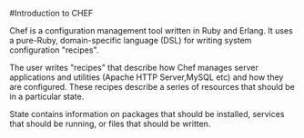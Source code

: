 #Introduction to CHEF

Chef is a configuration management tool written in Ruby and Erlang. It uses a pure-Ruby, domain-specific language (DSL) for writing system configuration "recipes".

The user writes "recipes" that describe how Chef manages server applications and utilities (Apache HTTP Server,MySQL etc) and how they are configured. These recipes describe a series of resources that should be in a particular state.

State contains information on packages that should be installed, services that should be running, or files that should be written. 


